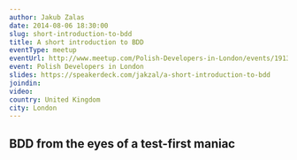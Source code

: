 ```yaml
---
author: Jakub Zalas
date: 2014-08-06 18:30:00
slug: short-introduction-to-bdd
title: A short introduction to BDD
eventType: meetup
eventUrl: http://www.meetup.com/Polish-Developers-in-London/events/191397892/
event: Polish Developers in London
slides: https://speakerdeck.com/jakzal/a-short-introduction-to-bdd
joindin: 
video:
country: United Kingdom
city: London
---
```


## BDD from the eyes of a test-first maniac

<script async class="speakerdeck-embed" data-id="6135b890ffb40131a2440e095addab36" data-ratio="1.33333333333333" src="//speakerdeck.com/assets/embed.js"></script>
